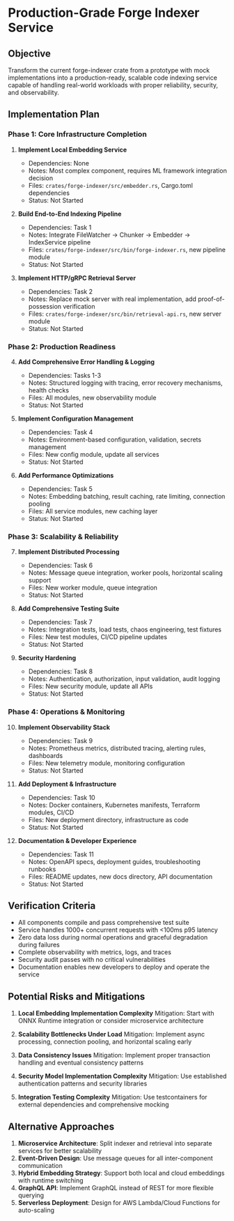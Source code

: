 # Production-Grade Forge Indexer Service

## Objective
Transform the current forge-indexer crate from a prototype with mock implementations into a production-ready, scalable code indexing service capable of handling real-world workloads with proper reliability, security, and observability.

## Implementation Plan

### Phase 1: Core Infrastructure Completion

1. **Implement Local Embedding Service**
   - Dependencies: None
   - Notes: Most complex component, requires ML framework integration decision
   - Files: `crates/forge-indexer/src/embedder.rs`, Cargo.toml dependencies
   - Status: Not Started

2. **Build End-to-End Indexing Pipeline**
   - Dependencies: Task 1
   - Notes: Integrate FileWatcher → Chunker → Embedder → IndexService pipeline
   - Files: `crates/forge-indexer/src/bin/forge-indexer.rs`, new pipeline module
   - Status: Not Started

3. **Implement HTTP/gRPC Retrieval Server**
   - Dependencies: Task 2
   - Notes: Replace mock server with real implementation, add proof-of-possession verification
   - Files: `crates/forge-indexer/src/bin/retrieval-api.rs`, new server module
   - Status: Not Started

### Phase 2: Production Readiness

4. **Add Comprehensive Error Handling & Logging**
   - Dependencies: Tasks 1-3
   - Notes: Structured logging with tracing, error recovery mechanisms, health checks
   - Files: All modules, new observability module
   - Status: Not Started

5. **Implement Configuration Management**
   - Dependencies: Task 4
   - Notes: Environment-based configuration, validation, secrets management
   - Files: New config module, update all services
   - Status: Not Started

6. **Add Performance Optimizations**
   - Dependencies: Task 5
   - Notes: Embedding batching, result caching, rate limiting, connection pooling
   - Files: All service modules, new caching layer
   - Status: Not Started

### Phase 3: Scalability & Reliability

7. **Implement Distributed Processing**
   - Dependencies: Task 6
   - Notes: Message queue integration, worker pools, horizontal scaling support
   - Files: New worker module, queue integration
   - Status: Not Started

8. **Add Comprehensive Testing Suite**
   - Dependencies: Task 7
   - Notes: Integration tests, load tests, chaos engineering, test fixtures
   - Files: New test modules, CI/CD pipeline updates
   - Status: Not Started

9. **Security Hardening**
   - Dependencies: Task 8
   - Notes: Authentication, authorization, input validation, audit logging
   - Files: New security module, update all APIs
   - Status: Not Started

### Phase 4: Operations & Monitoring

10. **Implement Observability Stack**
    - Dependencies: Task 9
    - Notes: Prometheus metrics, distributed tracing, alerting rules, dashboards
    - Files: New telemetry module, monitoring configuration
    - Status: Not Started

11. **Add Deployment & Infrastructure**
    - Dependencies: Task 10
    - Notes: Docker containers, Kubernetes manifests, Terraform modules, CI/CD
    - Files: New deployment directory, infrastructure as code
    - Status: Not Started

12. **Documentation & Developer Experience**
    - Dependencies: Task 11
    - Notes: OpenAPI specs, deployment guides, troubleshooting runbooks
    - Files: README updates, new docs directory, API documentation
    - Status: Not Started

## Verification Criteria

- All components compile and pass comprehensive test suite
- Service handles 1000+ concurrent requests with <100ms p95 latency
- Zero data loss during normal operations and graceful degradation during failures
- Complete observability with metrics, logs, and traces
- Security audit passes with no critical vulnerabilities
- Documentation enables new developers to deploy and operate the service

## Potential Risks and Mitigations

1. **Local Embedding Implementation Complexity**
   Mitigation: Start with ONNX Runtime integration or consider microservice architecture

2. **Scalability Bottlenecks Under Load**
   Mitigation: Implement async processing, connection pooling, and horizontal scaling early

3. **Data Consistency Issues**
   Mitigation: Implement proper transaction handling and eventual consistency patterns

4. **Security Model Implementation Complexity**
   Mitigation: Use established authentication patterns and security libraries

5. **Integration Testing Complexity**
   Mitigation: Use testcontainers for external dependencies and comprehensive mocking

## Alternative Approaches

1. **Microservice Architecture**: Split indexer and retrieval into separate services for better scalability
2. **Event-Driven Design**: Use message queues for all inter-component communication
3. **Hybrid Embedding Strategy**: Support both local and cloud embeddings with runtime switching
4. **GraphQL API**: Implement GraphQL instead of REST for more flexible querying
5. **Serverless Deployment**: Design for AWS Lambda/Cloud Functions for auto-scaling